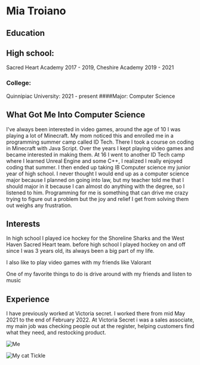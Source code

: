 # Mia Troiano

## Education

## High school:
Sacred Heart Academy 2017 - 2019, Cheshire Academy 2019 - 2021
### College:
Quinnipiac University: 2021 - present
####Major:
Computer Science
## What Got Me Into Computer Science
I've always been interested in video games, around the age of 10 I was playing a lot of Minecraft. My mom noticed this and enrolled me in a programming summer camp called ID Tech. There I took a course on coding in Minecraft with Java Script. Over the years I kept playing video games and became interested in making them. At 16 I went to another ID Tech camp where I learned Unreal Engine and some C++, I realized I really enjoyed coding that summer. I then ended up taking IB Computer science my junior year of high school. I never thought I would end up as a computer science major because I planned on going into law, but my teacher told me that I should major in it because I can almost do anything with the degree, so I listened to him. Programming for me is something that can drive me crazy trying to figure out a problem but the joy and relief I get from solving them out weighs any frustration.

## Interests
In high school I played ice hockey for the Shoreline Sharks and the West Haven Sacred Heart team. before high school I played hockey on and off since I was 3 years old, its always been a big part of my life.

I also like to play video games with my friends like Valorant

One of my favorite things to do is drive around with my friends and listen to music

## Experience
I have previously worked at Victoria secret. I worked there from mid May 2021 to the end of February 2022. At Victoria Secret i was a sales associate, my main job was checking people out at the register, helping customers find what they need, and restocking product.

![Me](/miatroiano.github.io/assets/mia.jpeg)



![My cat Tickle](/miatroiano.github.io/assets/tickle.jpeg)
